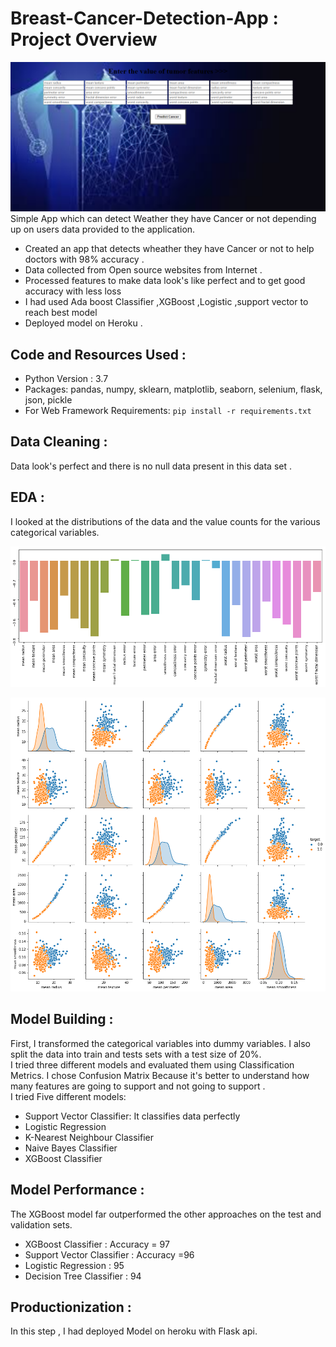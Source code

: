 # Breast-Cancer-Detection-App : Project Overview

![](Images/14.png)
 Simple App which can detect Weather they have Cancer or not depending up on users data provided to the application.
 * Created an app that detects wheather they have Cancer or not to help doctors with 98% accuracy .
 * Data collected from Open source websites from Internet .
 * Processed features to make data look's like perfect and to get good accuracy with less loss
 * I had used Ada boost Classifier ,XGBoost ,Logistic ,support vector to reach best model
 * Deployed model on Heroku .
## Code and Resources Used :
* Python Version : 3.7
* Packages: pandas, numpy, sklearn, matplotlib, seaborn, selenium, flask, json, pickle
* For Web Framework Requirements: `pip install -r requirements.txt`
## Data Cleaning :
 Data look's perfect and there is no null data present in this data set .
## EDA :
I looked at the distributions of the data and the value counts for the various categorical variables.

![](Images/13.png)

![](Images/12.png)

## Model Building :
 First, I transformed the categorical variables into dummy variables. I also split the data into train and tests sets with a test size of 20%. <br>
 I tried three different models and evaluated them using Classification Metrics. I chose Confusion Matrix Because it's better to understand how many features are going to support and not going to support .<br>
 I tried Five different models:
* Support Vector Classifier: It classifies data perfectly 
* Logistic Regression
* K-Nearest Neighbour Classifier
* Naive Bayes Classifier
* XGBoost Classifier
## Model Performance :
The XGBoost model far outperformed the other approaches on the test and validation sets.
* XGBoost Classifier : Accuracy = 97
* Support Vector Classifier : Accuracy =96
* Logistic Regression : 95
* Decision Tree Classifier : 94
## Productionization :
In this step , I had deployed Model on heroku with Flask api.

